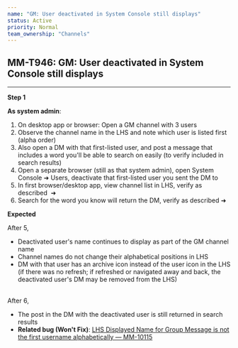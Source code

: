 ```yaml
---
name: "GM: User deactivated in System Console still displays"
status: Active
priority: Normal
team_ownership: "Channels"
---
```


## MM-T946: GM: User deactivated in System Console still displays

---

**Step 1**

**As system admin**:

1. On desktop app or browser: Open a GM channel with 3 users
2. Observe the channel name in the LHS and note which user is listed first (alpha order)
3. Also open a DM with that first-listed user, and post a message that includes a word you'll be able to search on easily (to verify included in search results)
4. Open a separate browser (still as that system admin), open System Console ➜ Users, deactivate that first-listed user you sent the DM to
5. In first browser/desktop app, view channel list in LHS, verify as described  ➜
6. Search for the word you know will return the DM, verify as described ➜

**Expected**

After 5,

- Deactivated user's name continues to display as part of the GM channel name
- Channel names do not change their alphabetical positions in LHS
- DM with that user has an archive icon instead of the user icon in the LHS (if there was no refresh; if refreshed or navigated away and back, the deactivated user's DM may be removed from the LHS)

\
After 6,

- The post in the DM with the deactivated user is still returned in search results
- **Related bug (Won't Fix)**: [LHS Displayed Name for Group Message is not the first username alphabetically — MM-10115](https://mattermost.atlassian.net/browse/MM-10115)
